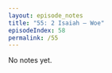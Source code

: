 ```yaml
---
layout: episode_notes
title: "55: 2 Isaiah — Woe"
episodeIndex: 58
permalink: /55
---
```

No notes yet.
